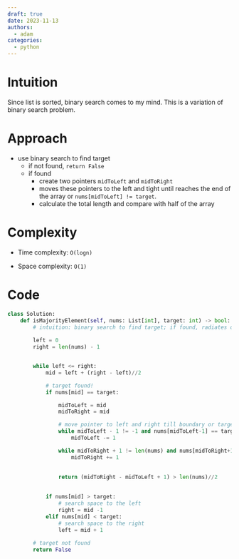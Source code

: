 ```yaml
---
draft: true
date: 2023-11-13
authors:
  - adam
categories:
  - python
---
```


# Intuition
<!-- Describe your first thoughts on how to solve this problem. -->
Since list is sorted, binary search comes to my mind. This is a variation of binary search problem.
# Approach
<!-- Describe your approach to solving the problem. -->
- use binary search to find target
    - if not found, `return False` 
    - if found
        - create two pointers `midToLeft` and `midToRight`
        - moves these pointers to the left and tight until reaches the end of the array or `nums[midToLeft] != target`.
        - calculate the total length and compare with half of the array

# Complexity
- Time complexity: `O(logn)`
<!-- Add your time complexity here, e.g. $$O(n)$$ -->

- Space complexity: `O(1)`
<!-- Add your space complexity here, e.g. $$O(n)$$ -->

# Code
```python
class Solution:
    def isMajorityElement(self, nums: List[int], target: int) -> bool:
        # intuition: binary search to find target; if found, radiates out from mid to find its length
        
        left = 0
        right = len(nums) - 1


        while left <= right:
            mid = left + (right - left)//2

            # target found!
            if nums[mid] == target:

                midToLeft = mid
                midToRight = mid

                # move pointer to left and right till boundary or target not found
                while midToLeft - 1 != -1 and nums[midToLeft-1] == target:
                    midToLeft -= 1                    

                while midToRight + 1 != len(nums) and nums[midToRight+1] == target:
                    midToRight += 1
                    
                
                return (midToRight - midToLeft + 1) > len(nums)//2
                

            if nums[mid] > target:
                # search space to the left
                right = mid -1
            elif nums[mid] < target:
                # search space to the right
                left = mid + 1
        
        # target not found
        return False        



```